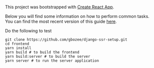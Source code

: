 This project was bootstrapped with [Create React App](https://github.com/facebookincubator/create-react-app).

Below you will find some information on how to perform common tasks.<br>
You can find the most recent version of this guide [here](https://github.com/facebookincubator/create-react-app/blob/master/packages/react-scripts/template/README.md).

Do the following to test

```
git clone https://github.com/gbozee/django-ssr-setup.git
cd frontend
yarn install
yarn build # to build the frontend
yarn build:server # to build the server
yarn server # to run the server application
```
